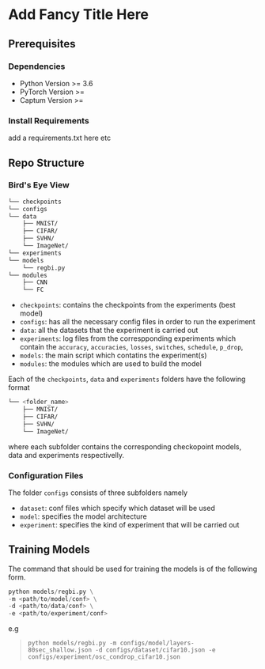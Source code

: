 # Add Fancy Title Here

## Prerequisites

### Dependencies
- Python Version >= 3.6
- PyTorch Version >=
- Captum Version >=

### Install Requirements
add a requirements.txt here etc

## Repo Structure

### Bird's Eye View

```bash
└── checkpoints
└── configs
└── data
    ├── MNIST/
    ├── CIFAR/
    ├── SVHN/
    └── ImageNet/
└── experiments
└── models
    └── regbi.py
└── modules
    ├── CNN
    └── FC
```
- `checkpoints`: contains the checkpoints from the experiments (best model)
- `configs`: has all the necessary config files in order to run the experiment
- `data`: all the datasets that the experiment is carried out
- `experiments`: log files from the correspponding experiments which contain the `accuracy`, `accuracies`, `losses`, `switches`, `schedule`, `p_drop`, 
- `models`: the main script which contatins the experiment(s) 
- `modules`: the modules which are used to build the model

Each of the `checkpoints`, `data` and `experiments` folders have the following
format
```bash
└── <folder_name>
    ├── MNIST/
    ├── CIFAR/
    ├── SVHN/
    └── ImageNet/
```
where each subfolder contains the corresponding checkopoint models, data and experiments respectivelly.

### Configuration Files

The folder `configs` consists of three subfolders namely
- `dataset`: conf files which specify which dataset will be used  
- `model`: specifies the model architecture
- `experiment`: specifies the kind of experiment that will be carried out 

## Training Models

The command that should be used for training the models is of the following form.
```python
python models/regbi.py \
-m <path/to/model/conf> \
-d <path/to/data/conf> \
-e <path/to/experiment/conf>
```
e.g

>`python models/regbi.py -m configs/model/layers-80sec_shallow.json -d configs/dataset/cifar10.json -e configs/experiment/osc_condrop_cifar10.json`


